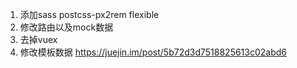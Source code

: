 1. 添加sass postcss-px2rem flexible
2. 修改路由以及mock数据
3. 去掉vuex
4. 修改模板数据
https://juejin.im/post/5b72d3d7518825613c02abd6